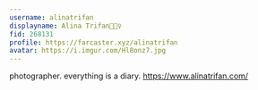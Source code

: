 ```yaml
---
username: alinatrifan
displayname: Alina Trifan🧚🏻‍♀️
fid: 268131
profile: https://farcaster.xyz/alinatrifan
avatar: https://i.imgur.com/Hl8onz7.jpg
---
```

photographer. everything is a diary. https://www.alinatrifan.com/  
